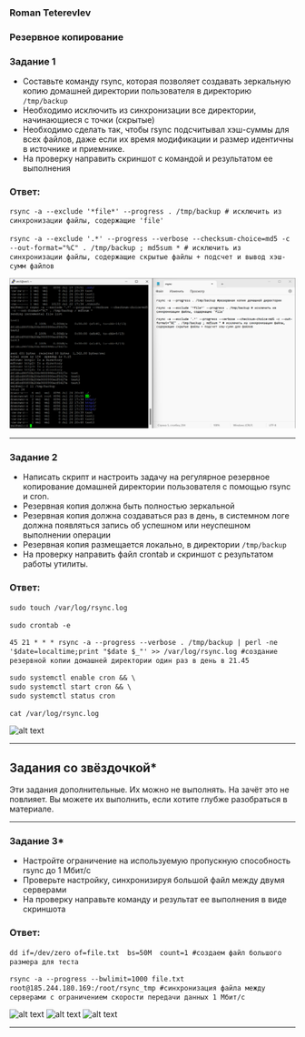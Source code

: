 ### Roman Teterevlev

### Резервное копирование

### Задание 1
- Составьте команду rsync, которая позволяет создавать зеркальную копию домашней директории пользователя в директорию `/tmp/backup`
- Необходимо исключить из синхронизации все директории, начинающиеся с точки (скрытые)
- Необходимо сделать так, чтобы rsync подсчитывал хэш-суммы для всех файлов, даже если их время модификации и размер идентичны в источнике и приемнике.
- На проверку направить скриншот с командой и результатом ее выполнения

### Ответ:

```
rsync -a --exclude '*file*' --progress . /tmp/backup # исключить из синхронизации файлы, содержащие 'file'

rsync -a --exclude '.*' --progress --verbose --checksum-choice=md5 -c --out-format="%C" . /tmp/backup ; md5sum * # исключить из синхронизации файлы, содержащие скрытые файлы + подсчет и вывод хэш-сумм файлов
```

![alt text](https://github.com/Roman-Teterevlev/SYS-21_3.md/blob/main/3.md_1.1.png)

---

### Задание 2
- Написать скрипт и настроить задачу на регулярное резервное копирование домашней директории пользователя с помощью rsync и cron.
- Резервная копия должна быть полностью зеркальной
- Резервная копия должна создаваться раз в день, в системном логе должна появляться запись об успешном или неуспешном выполнении операции
- Резервная копия размещается локально, в директории `/tmp/backup`
- На проверку направить файл crontab и скриншот с результатом работы утилиты.

### Ответ:

``` sudo touch /var/log/rsync.log ```

``` sudo crontab -e ```

```
45 21 * * * rsync -a --progress --verbose . /tmp/backup | perl -ne '$date=localtime;print "$date $_"' >> /var/log/rsync.log #создание резервной копии домашней директории один раз в день в 21.45
```

```
sudo systemctl enable cron && \
sudo systemctl start cron && \
sudo systemctl status cron
```

``` cat /var/log/rsync.log ```

![alt text](https://github.com/Roman-Teterevlev/SYS-21_3.md/blob/main/3.md_2.1.png)

---

## Задания со звёздочкой*
Эти задания дополнительные. Их можно не выполнять. На зачёт это не повлияет. Вы можете их выполнить, если хотите глубже разобраться в материале.

---

### Задание 3*
- Настройте ограничение на используемую пропускную способность rsync до 1 Мбит/c
- Проверьте настройку, синхронизируя большой файл между двумя серверами
- На проверку направьте команду и результат ее выполнения в виде скриншота

### Ответ:

```
dd if=/dev/zero of=file.txt  bs=50M  count=1 #создаем файл большого размера для теста
```

```
rsync -a --progress --bwlimit=1000 file.txt root@185.244.180.169:/root/rsync_tmp #синхронизация файла между серверами с ограничением скорости передачи данных 1 Мбит/с
```

![alt text](https://github.com/Roman-Teterevlev/SYS-21_3.md/blob/main/3.md_3.1.png)
![alt text](https://github.com/Roman-Teterevlev/SYS-21_3.md/blob/main/3.md_3.2.png)
![alt text](https://github.com/Roman-Teterevlev/SYS-21_3.md/blob/main/3.md_3.3.png)

---

